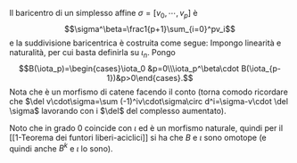 Il baricentro di un simplesso affine $\sigma=[v_0,\cdots, v_p]$ è$$\sigma^\beta=\frac1{p+1}\sum_{i=0}^pv_i$$e la suddivisione baricentrica è costruita come segue:
Impongo linearità e naturalità, per cui basta definirla su $\iota_n$. Pongo$$B(\iota_p)=\begin{cases}\iota_0 &p=0\\\iota_p^\beta\cdot B(\iota_{p-1})&p>0\end{cases}.$$Nota che è un morfismo di catene facendo il conto (torna comodo ricordare che $\del v\cdot\sigma=\sum (-1)^iv\cdot\sigma\circ d^i=\sigma-v\cdot \del \sigma$ lavorando con i $\del$ del complesso aumentato).

Noto che in grado $0$ coincide con $\iota$ ed è un morfismo naturale, quindi per il [[1-Teorema dei funtori liberi-aciclici]] si ha che $B$ e $\iota$ sono omotope (e quindi anche $B^k$ e $\iota$ lo sono).